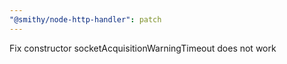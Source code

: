 ```yaml
---
"@smithy/node-http-handler": patch
---
```


Fix constructor socketAcquisitionWarningTimeout does not work
